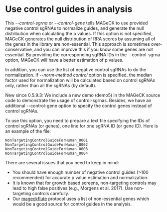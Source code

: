 # Use control guides in analysis

This *--control-sgrna* or *--control-gene* tells MAGeCK to use provided negative control sgRNAs to normalize guides, 
and generate the null distribution when calculating the p values. 
If this option is not specified, MAGeCK generates the null distribution of RRA scores by assuming all of the genes in the library are non-essential. 
This approach is sometimes over-conservative, and you can improve this if you know some genes are not essential. 
By providing the corresponding sgRNA IDs in the --control-sgrna option, MAGeCK will have a better estimation of p values.

In addition, you can use the list of negative control sgRNAs to do the normalization. 
If *--norm-method control* option is specified, the median factor used for normalization will be calculated based on control sgRNAs only, rather than all the sgRNAs (by default).

New since 0.5.9.3: We include a new demo (demo5) in the MAGeCK source code to demonstrate the usage of control-sgrnas. Besides, we have an additional --control-gene option to specify the control genes instead of control sgRNAs.

To use this option, you need to prepare a text file specifying the IDs of control sgRNAs (or genes), one line for one sgRNA ID (or gene ID). 
Here is an example of the file:

    NonTargetingControlGuideForHuman_0001
    NonTargetingControlGuideForHuman_0002
    NonTargetingControlGuideForHuman_0003
    NonTargetingControlGuideForHuman_0004

There are several issues that you need to keep in mind:

* You should have enough number of negative control guides (>100 recommended) for accurate p value estimation and normalization.
* It is known that for growth based screens, non-targeting controls may lead to high false positives (e.g., Morgens et al. 2017). Use non-targeting controls carefully.
* Our [mageckflute](https://www.nature.com/articles/s41596-018-0113-7) protocol uses a list of non-essential genes which would be a good source for control guides in the analysis.

